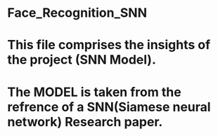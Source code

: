 # Face_Recognition_SNN
# This file comprises the insights of the project (SNN Model).
# The MODEL is taken from the refrence of a SNN(Siamese neural network) Research paper. 